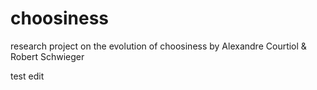# choosiness
research project on the evolution of choosiness
by Alexandre Courtiol & Robert Schwieger

test edit
